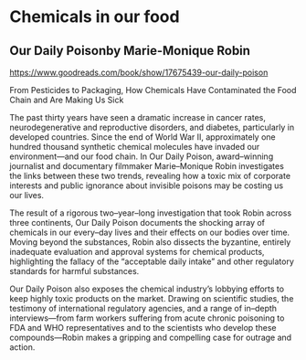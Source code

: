 # Chemicals in our food

## Our Daily Poisonby Marie-Monique Robin

https://www.goodreads.com/book/show/17675439-our-daily-poison

From Pesticides to Packaging, How Chemicals Have Contaminated the Food Chain and Are Making Us Sick

The past thirty years have seen a dramatic increase in cancer rates, neurodegenerative and reproductive disorders, and diabetes, particularly in developed countries. Since the end of World War II, approximately one hundred thousand synthetic chemical molecules have invaded our environment—and our food chain. In Our Daily Poison, award–winning journalist and documentary filmmaker Marie–Monique Robin investigates the links between these two trends, revealing how a toxic mix of corporate interests and public ignorance about invisible poisons may be costing us our lives.

The result of a rigorous two–year–long investigation that took Robin across three continents, Our Daily Poison documents the shocking array of chemicals in our every–day lives and their effects on our bodies over time. Moving beyond the substances, Robin also dissects the byzantine, entirely inadequate evaluation and approval systems for chemical products, highlighting the fallacy of the “acceptable daily intake” and other regulatory standards for harmful substances.

Our Daily Poison also exposes the chemical industry’s lobbying efforts to keep highly toxic products on the market. Drawing on scientific studies, the testimony of international regulatory agencies, and a range of in–depth interviews—from farm workers suffering from acute chronic poisoning to FDA and WHO representatives and to the scientists who develop these compounds—Robin makes a gripping and compelling case for outrage and action.

